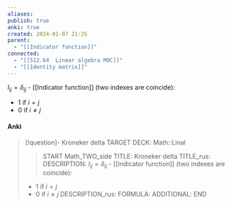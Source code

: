 ```yaml
---
aliases: 
publish: true
anki: true
created: 2024-01-07 21:25
parent:
  - "[[Indicator function]]"
connected:
  - "[[512.64  Linear algebra MOC]]"
  - "[[Identity matrix]]"
---
```


$I_{ij} = \delta_{ij}$ - [[Indicator function]] (two indexes are coincide):
- $1$ if $i = j$
- $0$ if $i \ne j$


#### Anki
> [!question]- Kroneker delta
TARGET DECK: Math::Linal
>>START
Math_TWO_side
TITLE: Kroneker delta
TITLE_rus: 
DESCRIPTION: $I_{ij} = \delta_{ij}$ - [[Indicator function]] (two indexes are coincide):
> - $1$ if $i = j$
> - $0$ if $i \ne j$
DESCRIPTION_rus: 
FORMULA: 
ADDITIONAL:
END













